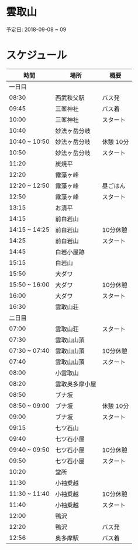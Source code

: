 # 雲取山

予定日: 2018-09-08 ~ 09

# スケジュール

| 時間 | 場所| 概要 |
| --- | --- | --- |
|一日目|||
| 08:30 | 西武秩父駅 | バス発 |
| 09:45 | 三峯神社 | バス着 |
| 10:00 | 三峯神社 | スタート |
| 10:40| 妙法ヶ岳分岐 ||
| 10:40 ~ 10:50 | 妙法ヶ岳分岐 | 休憩 10分 |
| 10:50 | 妙法ヶ岳分岐 | スタート |
| 11:20 | 炭焼平 ||
| 12:20 | 霧藻ヶ峰 ||
| 12:20 ~ 12:50| 霧藻ヶ峰 | 昼ごはん |
| 12:50 | 霧藻ヶ峰 | スタート |
| 13:15 | お清平 ||
| 14:15 | 前白岩山 ||
| 14:15 ~ 14:25 | 前白岩山 | 10分休憩 |
| 14:25 | 前白岩山 | スタート |
| 14:45 | 白岩小屋跡 ||
| 15:15 | 白岩山 ||
| 15:50 | 大ダワ ||
| 15:50 ~ 16:00| 大ダワ | 10分休憩 |
| 16:00| 大ダワ | スタート |
| 16:30 | 雲取山荘 ||
|二日目|||
| 07:00 | 雲取山荘 | スタート |
| 07:30 | 雲取山山頂 ||
| 07:30 ~ 07:40 | 雲取山山頂 | 10分休憩 |
| 07:40 | 雲取山山頂 | スタート |
| 08:00 | 小雲取山 ||
| 08:20 | 雲取奥多摩小屋 ||
| 08:50 | ブナ坂 ||
| 08:50 ~ 09:00 | ブナ坂 | 休憩 10分 |
| 09:00 | ブナ坂 | スタート |
| 09:15 | 七ツ石山 ||
| 09:40 | 七ツ石小屋 ||
| 09:40 ~ 09:50 | 七ツ石小屋 | 10分休憩 |
| 09:50 | 七ツ石小屋 | スタート |
| 10:20 | 堂所 ||
| 11:30 | 小袖乗越 ||
| 11:30 ~ 11:40 | 小袖乗越 | 10分休憩 |
| 11:40 | 小袖乗越 | スタート |
| 12:00 | 鴨沢 ||
| 12:20 | 鴨沢 | バス発 |
| 12:56 | 奥多摩駅 | バス着 |